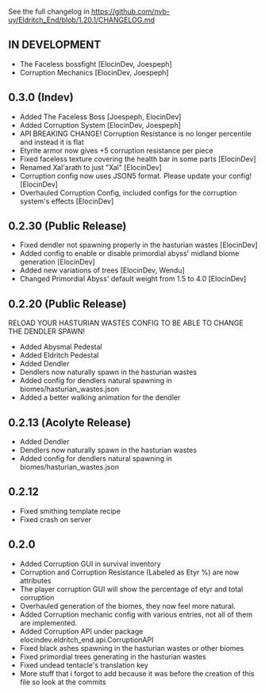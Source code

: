 See the full changelog in https://github.com/nvb-uy/Eldritch_End/blob/1.20.1/CHANGELOG.md

## IN DEVELOPMENT
- The Faceless bossfight [ElocinDev, Joespeph]
- Corruption Mechanics [ElocinDev, Joespeph]

## 0.3.0 (Indev)
- Added The Faceless Boss [Joespeph, ElocinDev]
- Added Corruption System [ElocinDev, Joespeph]
- API BREAKING CHANGE! Corruption Resistance is no longer percentile and instead it is flat
- Etyrite armor now gives +5 corruption resistance per piece
- Fixed faceless texture covering the health bar in some parts [ElocinDev]
- Renamed Xal'arath to just "Xal" [ElocinDev]
- Corruption config now uses JSON5 format. Please update your config! [ElocinDev]
- Overhauled Corruption Config, included configs for the corruption system's effects [ElocinDev]

## 0.2.30 (Public Release)
- Fixed dendler not spawning properly in the hasturian wastes [ElocinDev]
- Added config to enable or disable primordial abyss' midland biome generation [ElocinDev]
- Added new variations of trees [ElocinDev, Wendu]
- Changed Primordial Abyss' default weight from 1.5 to 4.0 [ElocinDev]

## 0.2.20 (Public Release)
RELOAD YOUR HASTURIAN WASTES CONFIG TO BE ABLE TO CHANGE THE DENDLER SPAWN!

- Added Abysmal Pedestal
- Added Eldritch Pedestal
- Added Dendler
- Dendlers now naturally spawn in the hasturian wastes
- Added config for dendlers natural spawning in biomes/hasturian_wastes.json
- Added a better walking animation for the dendler

## 0.2.13 (Acolyte Release)
- Added Dendler
- Dendlers now naturally spawn in the hasturian wastes
- Added config for dendlers natural spawning in biomes/hasturian_wastes.json

## 0.2.12
- Fixed smithing template recipe
- Fixed crash on server

## 0.2.0

- Added Corruption GUI in survival inventory
- Corruption and Corruption Resistance (Labeled as Etyr %) are now attributes
- The player corruption GUI will show the percentage of etyr and total corruption
- Overhauled generation of the biomes, they now feel more natural.
- Added Corruption mechanic config with various entries, not all of them are implemented.
- Added Corruption API under package elocindev.eldritch_end.api.CorruptionAPI
- Fixed black ashes spawning in the hasturian wastes or other biomes
- Fixed primordial trees generating in the hasturian wastes
- Fixed undead tentacle's translation key
- More stuff that i forgot to add because it was before the creation of this file so look at the commits